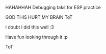 HAHAHHAH
Debugging taks for ESP practice 

GOD THIS HURT MY BRAIN ToT 

I doubt i did this well :3

Have fun looking through it :p

ToT